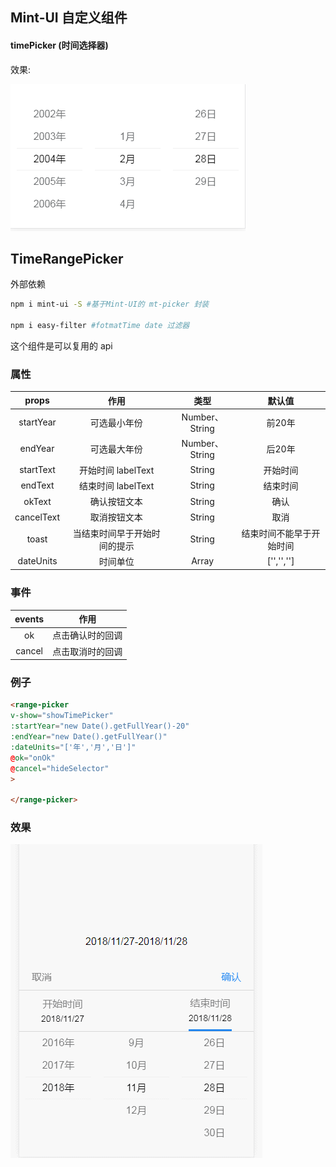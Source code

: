 ## Mint-UI 自定义组件

#### timePicker (时间选择器)

效果:

![time-picker](https://github.com/PsChina/Vue/blob/master/images/time-picker.jpg)

## TimeRangePicker

外部依赖
```bash
npm i mint-ui -S #基于Mint-UI的 mt-picker 封装

npm i easy-filter #fotmatTime date 过滤器
```

这个组件是可以复用的 api

### 属性

| props | 作用 | 类型 | 默认值 |
| :--:| :--:| :--: | :--: |
| startYear | 可选最小年份 | Number、String | 前20年 |
| endYear | 可选最大年份 | Number、String | 后20年 |
| startText | 开始时间 labelText | String | 开始时间 |
| endText | 结束时间 labelText | String | 结束时间 |
| okText | 确认按钮文本 | String | 确认 |
| cancelText | 取消按钮文本 | String | 取消 |
| toast | 当结束时间早于开始时间的提示 | String | 结束时间不能早于开始时间 |
| dateUnits | 时间单位 | Array | ['','',''] |

### 事件

| events | 作用 |
| :--:| :--:|
| ok | 点击确认时的回调 |
| cancel | 点击取消时的回调 |


### 例子

```html
<range-picker
v-show="showTimePicker"
:startYear="new Date().getFullYear()-20"
:endYear="new Date().getFullYear()"
:dateUnits="['年','月','日']"
@ok="onOk"
@cancel="hideSelector"
>

</range-picker>
```

### 效果

![time-picker](https://github.com/PsChina/Vue/blob/master/images/range-picker.gif)